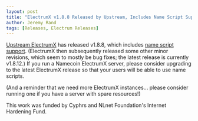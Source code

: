 ```yaml
---
layout: post
title: "ElectrumX v1.8.8 Released by Upstream, Includes Name Script Support"
author: Jeremy Rand
tags: [Releases, Electrum Releases]
---
```


[Upstream ElectrumX](https://github.com/kyuupichan/electrumx) has released v1.8.8, which includes [name script support]({{site.baseurl}}2018/10/25/electrumx-name-scripts-merged.html).  (ElectrumX then subsequently released some other minor revisions, which seem to mostly be bug fixes; the latest release is currently v1.8.12.)  If you run a Namecoin ElectrumX server, please consider upgrading to the latest ElectrumX release so that your users will be able to use name scripts.

(And a reminder that we need more ElectrumX instances... please consider running one if you have a server with spare resources!)

This work was funded by Cyphrs and NLnet Foundation's Internet Hardening Fund.
